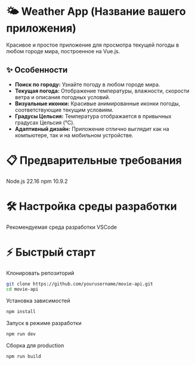 # 🌤️ Weather App (Название вашего приложения)

Красивое и простое приложение для просмотра текущей погоды в любом городе мира, построенное на Vue.js.

## ✨ Особенности

- **Поиск по городу:** Узнайте погоду в любом городе мира.
- **Текущая погода:** Отображение температуры, влажности, скорости ветра и описания погодных условий.
- **Визуальные иконки:** Красивые анимированные иконки погоды, соответствующие текущим условиям.
- **Градусы Цельсия:** Температура отображается в привычных градусах Цельсия (°C).
- **Адаптивный дизайн:** Приложение отлично выглядит как на компьютере, так и на мобильном устройстве.

# 📋 Предварительные требования
Node.js 22.16
npm 10.9.2

# 🛠️ Настройка среды разработки
Рекомендуемая среда разработки
VSCode

# ⚡ Быстрый старт
Клонировать репозиторий

```sh
git clone https://github.com/yourusername/movie-api.git
cd movie-api
```

Установка зависимостей
```sh
npm install
```
Запуск в режиме разработки
```sh
npm run dev
```
Сборка для production
```sh
npm run build
```
